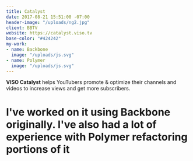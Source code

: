 ```yaml
---
title: Catalyst
date: 2017-08-21 15:51:00 -07:00
header-image: "/uploads/ng2.jpg"
client: BBTV
website: https://catalyst.viso.tv
base-color: "#424242"
my-work:
- name: Backbone
  image: "/uploads/js.svg"
- name: Polymer
  image: "/uploads/js.svg"
---
```


**VISO Catalyst** helps YouTubers promote & optimize their channels and videos to increase views and get more subscribers.

# I've worked on it using Backbone originally. I've also had a lot of experience with Polymer refactoring portions of it